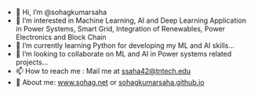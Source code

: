 - 👋 Hi, I’m @sohagkumarsaha
- 👀 I’m interested in Machine Learning, AI and Deep Learning Application in Power Systems, Smart Grid, Integration of Renewables, Power Electronics and Block Chain
- 🌱 I’m currently learning Python for developing my ML and AI skills... 
- 💞️ I’m looking to collaborate on ML and AI in Power systems related projects... 
- 📫 How to reach me : Mail me at ssaha42@tntech.edu
- 👀 About me: www.sohag.net or [sohagkumarsaha.github.io](https://sohagkumarsaha.github.io/)
<!---
sohagkumarsaha/sohagkumarsaha is a ✨ special ✨ repository because its `README.md` (this file) appears on your GitHub profile.
You can click the Preview link to take a look at your changes.
--->
